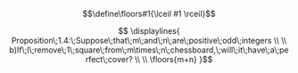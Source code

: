 $$\define\floors#1{\lceil #1 \rceil}$$

```math


\displaylines{
Proposition\;1.4:\;Suppose\;that\;m\;and\;n\;are\;positive\;odd\;integers \\ \\
b)If\;I\;remove\;1\;square\;from\;m\times\;n\;chessboard,\;will\;it\;have\;a\;perfect\;cover? \\ \\
\floors{m+n}
}
```
